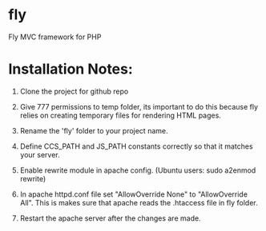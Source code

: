 fly
===

Fly MVC framework for PHP



Installation Notes:
===================

1. Clone the project for github repo

2. Give 777 permissions to temp folder, its important to do this because fly relies on creating temporary files for rendering HTML pages.

3. Rename the 'fly' folder to your project name.

4. Define CCS_PATH and JS_PATH constants correctly so that it matches your server.

5. Enable rewrite module in apache config. (Ubuntu users: sudo a2enmod rewrite)

6. In apache httpd.conf file set "AllowOverride None" to "AllowOverride All". This is makes sure that apache reads the .htaccess file in fly folder.

7. Restart the apache server after the changes are made.
